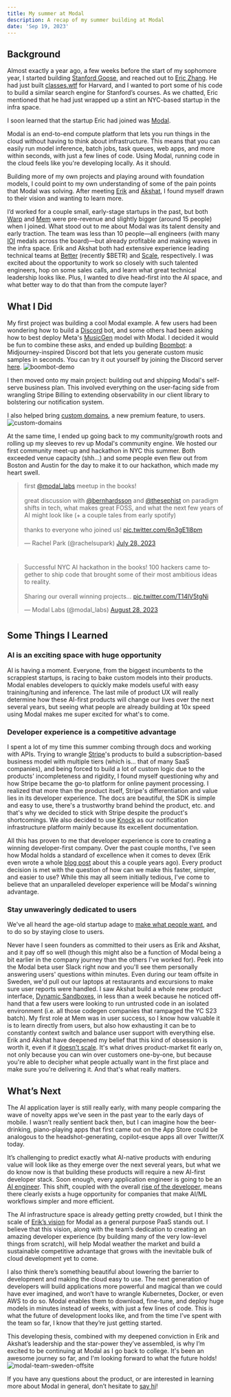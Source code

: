 ```yaml
---
title: My summer at Modal
description: A recap of my summer building at Modal
date: 'Sep 19, 2023'
---
```


## Background
Almost exactly a year ago, a few weeks before the start of my sophomore year, I started building [Stanford Goose](https://stanfordgoose.com/), and reached out to [Eric Zhang](https://www.ekzhang.com/). He had just built [classes.wtf](https://classes.wtf/) for Harvard, and I wanted to port some of his code to build a similar search engine for Stanford’s courses. As we chatted, Eric mentioned that he had just wrapped up a stint an NYC-based startup in the infra space. 

I soon learned that the startup Eric had joined was [Modal](https://modal.com/).

Modal is an end-to-end compute platform that lets you run things in the cloud without having to think about infrastructure. This means that you can easily run model inference, batch jobs, task queues, web apps, and more within seconds, with just a few lines of code. Using Modal, running code in the cloud feels like you're developing locally. As it should.

Building more of my own projects and playing around with foundation models, I could point to my own understanding of some of the pain points that Modal was solving. After meeting [Erik](https://erikbern.com/) and [Akshat](https://www.linkedin.com/in/akshat-bubna-188885103/), I found myself drawn to their vision and wanting to learn more.

I’d worked for a couple small, early-stage startups in the past, but both [Warp](https://www.warp.dev/) and [Mem](https://get.mem.ai/) were pre-revenue and slightly bigger (around 15 people) when I joined. What stood out to me about Modal was its talent density and early traction. The team was less than 10 people—all engineers (with many [IOI](https://en.wikipedia.org/wiki/International_Olympiad_in_Informatics) medals across the board)—but already profitable and making waves in the infra space. Erik and Akshat both had extensive experience leading technical teams at [Better](https://better.com/) (recently $BETR) and [Scale](https://scale.com/), respectively. I was excited about the opportunity to work so closely with such talented engineers, hop on some sales calls, and learn what great technical leadership looks like. Plus, I wanted to dive head-first into the AI space, and what better way to do that than from the compute layer?

## What I Did

My first project was building a cool Modal example. A few users had been wondering how to build a [Discord](https://discord.com/) bot, and some others had been asking how to best deploy Meta's [MusicGen](https://audiocraft.metademolab.com/musicgen.html) model with Modal. I decided it would be fun to combine these asks, and ended up building [Boombot](https://github.com/modal-labs/boombot): a Midjourney-inspired Discord bot that lets you generate custom music samples in seconds. You can try it out yourself by joining the Discord server [here](https://discord.com/invite/bBZPgqk9By).
![boombot-demo](/assets/blog/modal-boombot-demo.gif)

I then moved onto my main project: building out and shipping Modal's self-serve business plan. This involved everything on the user-facing side from wrangling Stripe Billing to extending observability in our client library to bolstering our notification system. 

I also helped bring [custom domains](https://modal.com/docs/guide/webhooks#custom-domains), a new premium feature, to users.
![custom-domains](/assets/blog/modal-custom-domains.png)

At the same time, I ended up going back to my community/growth roots and rolling up my sleeves to rev up Modal's community engine. We hosted our first community meet-up and hackathon in NYC this summer. Both exceeded venue capacity (shh...) and some people even flew out from Boston and Austin for the day to make it to our hackathon, which made my heart swell.

<blockquote class="twitter-tweet"><p lang="en" dir="ltr">first <a href="https://twitter.com/modal_labs?ref_src=twsrc%5Etfw">@modal_labs</a> meetup in the books! <br><br>great discussion with <a href="https://twitter.com/bernhardsson?ref_src=twsrc%5Etfw">@bernhardsson</a> and <a href="https://twitter.com/thesephist?ref_src=twsrc%5Etfw">@thesephist</a> on paradigm shifts in tech, what makes great FOSS, and what the next few years of AI might look like (+ a couple tales from early spotify) <br><br>thanks to everyone who joined us! <a href="https://t.co/6n3gE1l8pm">pic.twitter.com/6n3gE1l8pm</a></p>&mdash; Rachel Park (@rachelsupark) <a href="https://twitter.com/rachelsupark/status/1684953375228506112?ref_src=twsrc%5Etfw">July 28, 2023</a></blockquote>

#

<blockquote class="twitter-tweet"><p lang="en" dir="ltr">Successful NYC AI hackathon in the books! 100 hackers came together to ship code that brought some of their most ambitious ideas to reality.<br><br>Sharing our overall winning projects… <a href="https://t.co/T14lV5tgNi">pic.twitter.com/T14lV5tgNi</a></p>&mdash; Modal Labs (@modal_labs) <a href="https://twitter.com/modal_labs/status/1696186080939143351?ref_src=twsrc%5Etfw">August 28, 2023</a></blockquote> <script async src="https://platform.twitter.com/widgets.js" charset="utf-8"></script>

#


## Some Things I Learned

### AI is an exciting space with huge opportunity

AI is having a moment. Everyone, from the biggest incumbents to the scrappiest startups, is racing to bake custom models into their products. Modal enables developers to quickly make models useful with easy training/tuning and inference. The last mile of product UX will really determine how these AI-first products will change our lives over the next several years, but seeing what people are already building at 10x speed using Modal makes me super excited for what's to come. 

### Developer experience is a competitive advantage

I spent a lot of my time this summer combing through docs and working with APIs. Trying to wrangle [Stripe](https://stripe.com/)'s products to build a subscription-based business model with multiple tiers (which is... that of many SaaS companies), and being forced to build a lot of custom logic due to the products' incompleteness and rigidity, I found myself questioning why and how Stripe became the go-to platform for online payment processing. I realized that more than the product itself, Stripe's differentiation and value lies in its developer experience. The docs are beautiful, the SDK is simple and easy to use, there's a trustworthy brand behind the product, etc. and that's why we decided to stick with Stripe despite the product's shortcomings. We also decided to use [Knock](https://knock.app/) as our notification infrastructure platform mainly because its excellent documentation.

All this has proven to me that developer experience is core to creating a winning developer-first company. Over the past couple months, I've seen how Modal holds a standard of excellence when it comes to devex (Erik even wrote a whole [blog post](https://erikbern.com/2020/10/06/developer-experience-as-a-competitive-advantage) about this a couple years ago). Every product decision is met with the question of how can we make this faster, simpler, and easier to use? While this may all seem initially tedious, I've come to believe that an unparalleled developer experience will be Modal's winning advantage.

### Stay unwaveringly dedicated to users

We've all heard the age-old startup adage to [make what people want](https://news.ycombinator.com/item?id=21947974#:~:text=make%20bad%20business-,%3E%20Make%20something%20people%20want.,some%20money%20off%20of%20it.), and to do so by staying close to users. 

Never have I seen founders as committed to their users as Erik and Akshat, and it pay off so well (though this might also be a function of Modal being a bit earlier in the company journey than the others I've worked for). Peek into the Modal beta user Slack right now and you'll see them personally answering users' questions within minutes. Even during our team offsite in Sweden, we'd pull out our laptops at restaurants and excursions to make sure user reports were handled. I saw Akshat build a whole new product interface, [Dynamic Sandboxes](https://modal.com/docs/guide/sandbox#dynamic-sandboxes-beta), in less than a week because he noticed off-hand that a few users were looking to run untrusted code in an isolated environment (i.e. all those codegen companies that rampaged the YC S23 batch). My first role at Mem was in user success, so I know how valuable it is to learn directly from users, but also how exhausting it can be to constantly context switch and balance user support with everything else. Erik and Akshat have deepened my belief that this kind of obsession is worth it, even if it [doesn't scale](http://paulgraham.com/ds.html). It's what drives product-market fit early on, not only because you can win over customers one-by-one, but because you're able to decipher what people actually want in the first place and make sure you're delivering it. And that's what really matters.

## What’s Next
The AI application layer is still really early, with many people comparing the wave of novelty apps we’ve seen in the past year to the early days of mobile. I wasn’t really sentient back then, but I can imagine how the beer-drinking, piano-playing apps that first came out on the App Store could be analogous to the headshot-generating, copilot-esque apps all over Twitter/X today. 

It’s challenging to predict exactly what AI-native products with enduring value will look like as they emerge over the next several years, but what we do know now is that building these products will require a new AI-first developer stack. Soon enough, every application engineer is going to be an [AI engineer](https://www.latent.space/p/ai-engineer). This shift, coupled with the overall [rise of the developer](https://www.linkedin.com/pulse/20140114172642-131990-the-rise-of-the-developer-and-its-implications/), means there clearly exists a huge opportunity for companies that make AI/ML workflows simpler and more efficient.

The AI infrastructure space is already getting pretty crowded, but I think the scale of [Erik’s vision](https://erikbern.com/2022/12/07/what-ive-been-working-on-modal) for Modal as a general purpose PaaS stands out. I believe that this vision, along with the team’s dedication to creating an amazing developer experience (by building many of the very low-level things from scratch), will help Modal weather the market and build a sustainable competitive advantage that grows with the inevitable bulk of cloud development yet to come.

I also think there’s something beautiful about lowering the barrier to development and making the cloud easy to use. The next generation of developers will build applications more powerful and magical than we could have ever imagined, and won’t have to wrangle Kubernetes, Docker, or even AWS to do so. Modal enables them to download, fine-tune, and deploy huge models in minutes instead of weeks, with just a few lines of code. This is what the future of development looks like, and from the time I’ve spent with the team so far, I know that they’re just getting started.

This developing thesis, combined with my deepened conviction in Erik and Akshat’s leadership and the star-power they’ve assembled, is why I’m excited to be continuing at Modal as I go back to college. It's been an awesome journey so far, and I'm looking forward to what the future holds!
![modal-team-sweden-offsite](/assets/blog/modal-team-pic-sweden.png)

If you have any questions about the product, or are interested in learning more about Modal in general, don’t hesitate to [say hi](mailto:rachpark@stanford.edu)!

